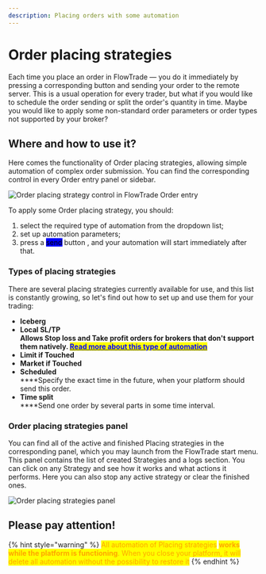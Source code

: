 ```yaml
---
description: Placing orders with some automation
---
```


# Order placing strategies

Each time you place an order in FlowTrade — you do it immediately by pressing a corresponding button and sending your order to the remote server. This is a usual operation for every trader, but what if you would like to schedule the order sending or split the order's quantity in time. Maybe you would like to apply some non-standard order parameters or order types not supported by your broker?

## Where and how to use it?

Here comes the functionality of Order placing strategies, allowing simple automation of complex order submission. You can find the corresponding control in every Order entry panel or sidebar.

![Order placing strategy control in FlowTrade Order entry](../../../.gitbook/assets/Screenshot\_4.png)

To apply some Order placing strategy, you should:

1. select the required type of automation from the dropdown list;
2. set up automation parameters;
3. press a <mark style="background-color:blue;">send</mark> button , and your automation will start immediately after that.

### Types of placing strategies

There are several placing strategies currently available for use, and this list is constantly growing, so let's find out how to set up and use them for your trading:

* **Iceberg**
* **Local SL/TP**\
  ****Allows Stop loss and Take profit orders for brokers that don't support them natively. [<mark style="color:blue;">**Read more about this type of automation**</mark>](local-sl-tp.md)<mark style="color:blue;">****</mark>
* **Limit if Touched**
* **Market if Touched**
* **Scheduled**\
  ****Specify the exact time in the future, when your platform should send this order.
* **Time split**\
  ****Send one order by several parts in some time interval.

### Order placing strategies panel

You can find all of the active and finished Placing strategies in the corresponding panel, which you may launch from the FlowTrade start menu. This panel contains the list of created Strategies and a logs section. You can click on any Strategy and see how it works and what actions it performs. Here you can also stop any active strategy or clear the finished ones.

![Order placing strategies panel](../../../.gitbook/assets/Screenshot\_6.png)

## Please pay attention!

{% hint style="warning" %}
<mark style="color:orange;">All automation of Placing strategies</mark> <mark style="color:orange;"></mark><mark style="color:orange;">**works while the platform is functioning**</mark><mark style="color:orange;">. When you close your platform, it will delete all automation without the possibility to restore it</mark>
{% endhint %}
